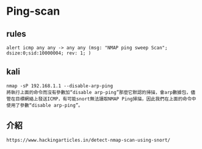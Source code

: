 # Ping-scan

## rules
```
alert icmp any any -> any any (msg: "NMAP ping sweep Scan"; dsize:0;sid:10000004; rev: 1; )
```
## kali 
```
nmap -sP 192.168.1.1 --disable-arp-ping
將執行上面的命令而沒有參數加“disable arp-ping”那麼它默認的掃描，會arp數據包，儘管在目標網絡上發送ICMP，有可能snort無法讀取NMAP Ping掃描，因此我們在上面的命令中使用了參數“disable arp-ping”。
```

## 介紹
```
https://www.hackingarticles.in/detect-nmap-scan-using-snort/
```
